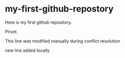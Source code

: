 # my-first-github-repostory
Here is my first github repository.

Privet.

This line was modified manually during conflict resolution

new line added locally